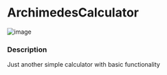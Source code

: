 # ArchimedesCalculator

![image](https://sun9-29.userapi.com/c856024/v856024741/1071fb/j-6YxkvepLM.jpg)

### Description

Just another simple calculator with basic functionality
